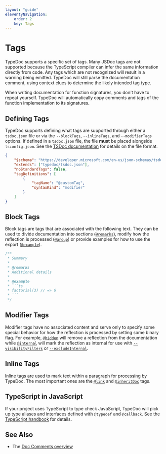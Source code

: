 ```yaml
---
layout: "guide"
eleventyNavigation:
    order: 2
    key: Tags
---
```


# Tags

TypeDoc supports a specific set of tags. Many JSDoc tags are not supported because the TypeScript
compiler can infer the same information directly from code. Any tags which are not recognized will
result in a warning being emitted. TypeDoc will still parse the documentation comment, using context
clues to determine the likely intended tag type.

When writing documentation for function signatures, you don't have to repeat yourself. TypeDoc will
automatically copy comments and tags of the function implementation to its signatures.

## Defining Tags

TypeDoc supports defining what tags are supported through either a `tsdoc.json` file or via the
`--blockTags`, `--inlineTags`, and `--modifierTags` options. If defined in a `tsdoc.json` file,
the file **must** be placed alongside `tsconfig.json`. See the
[TSDoc documentation](https://tsdoc.org/pages/packages/tsdoc-config/) for details on the file format.

```json
{
    "$schema": "https://developer.microsoft.com/en-us/json-schemas/tsdoc/v0/tsdoc.schema.json",
    "extends": ["typedoc/tsdoc.json"],
    "noStandardTags": false,
    "tagDefinitions": [
        {
            "tagName": "@customTag",
            "syntaxKind": "modifier"
        }
    ]
}
```

## Block Tags

Block tags are tags that are associated with the following text. They can be used to divide documentation
into sections ([`@remarks`](/tags/remarks/)), modify how the reflection is processed ([`@group`](/tags/group/))
or provide examples for how to use the export ([`@example`](/tags/example/)).

````ts
/**
 * Summary
 *
 * @remarks
 * Additional details
 *
 * @example
 * ```ts
 * factorial(3) // => 6
 * ```
 */
````

## Modifier Tags

Modifier tags have no associated content and serve only to specify some special behavior for how the reflection is processed
by setting some binary flag. For example, [`@hidden`](/tags/hidden/) will remove a reflection from the documentation
while [`@internal`](/tags/internal/) will mark the reflection as internal for use with
[`--visibilityFilters`](/options/output/#visibilityfilters) or [`--excludeInternal`](/options/input/#excludeinternal).

## Inline Tags

Inline tags are used to mark text within a paragraph for processing by TypeDoc. The most important ones are the
[`@link`](/tags/link/) and [`@inheritDoc`](/tags/inheritDoc/) tags.

## TypeScript in JavaScript

If your project uses TypeScript to type check JavaScript, TypeDoc will pick up type aliases and interfaces
defined with `@typedef` and `@callback`. See the
[TypeScript handbook](https://www.typescriptlang.org/docs/handbook/jsdoc-supported-types.html#typedef-callback-and-param) for details.

## See Also

-   The [Doc Comments overview](/guides/doccomments/)
